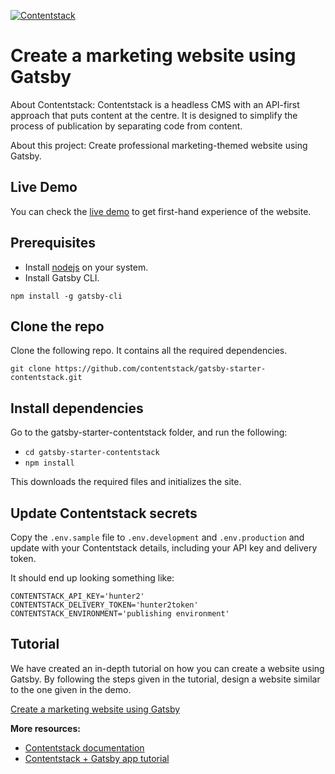 [![Contentstack](https://www.contentstack.com/assets/blt440aad5a09c89b2f/contentstack_icon.svg)](https://www.contentstack.com/)


# Create a marketing website using Gatsby

About Contentstack: Contentstack is a headless CMS with an API-first approach that puts content at the centre. It is designed to simplify the process of publication by separating code from content.

About this project: Create professional marketing-themed website using Gatsby.


## Live Demo

You can check the [live demo](https://contentstack-gatsby-starter.herokuapp.com/) to get first-hand experience of the website.

## Prerequisites

- Install [nodejs](https://nodejs.org/en/) on your system.
- Install Gatsby CLI.  

`npm install -g gatsby-cli`

## Clone the repo

Clone the following repo. It contains all the required dependencies.

`git clone https://github.com/contentstack/gatsby-starter-contentstack.git`

## Install dependencies 

Go to the gatsby-starter-contentstack folder, and run the following:

- `cd gatsby-starter-contentstack`
- `npm install`

This downloads the required files and initializes the site.

## Update Contentstack secrets

Copy the `.env.sample` file to `.env.development` and `.env.production` and update with your Contentstack details, including your API key and delivery token.

It should end up looking something like:

```
CONTENTSTACK_API_KEY='hunter2'
CONTENTSTACK_DELIVERY_TOKEN='hunter2token'
CONTENTSTACK_ENVIRONMENT='publishing environment'
```

## Tutorial

We have created an in-depth tutorial on how you can create a website using Gatsby. By following the steps given in the tutorial, design a website similar to the one given in the demo.

[Create a marketing website using Gatsby](https://www.contentstack.com/docs/example-apps/getting-started-with-gatsby-and-contentstack/)


**More resources:**

- [Contentstack documentation](https://www.contentstack.com/docs/)
- [Contentstack + Gatsby app tutorial](https://www.contentstack.com/docs/developers/sample-apps/build-a-sample-website-using-gatsby-and-contentstack)